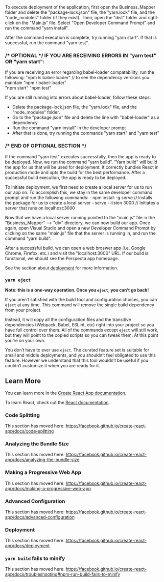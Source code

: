 To execute deployment of the application, first open the Business_Mapper folder and delete the "package-lock.json" file, the "yarn.lock" file, and the "node_modules" folder (if they exist). Then, open the "dist" folder and right-click on the "Main.js" file. Select "Open Developer Command Prompt" and run the command "yarn install". 

After the command execution is complete, try running "yarn start". If that is successful, run the command "yarn test".


### /* OPTIONAL */     IF YOU ARE RECEIVING ERRORS IN "yarn test" OR "yarn start":

If you are receiving an error regarding babel-loader compatability, run the following:
  "npm ls babel-loader"   // to see the dependency versions you maintain
  "npm r babel-loader"    
  "npm start"
  "npm test"
  
  If you are still running into errors about babel-loader, follow these steps: 
  - Delete the package-lock.json file, the "yarn.lock" file, and the "node_modules" folder. 
  - Go to the "package.json" file and delete the line with "babel-loader" as a dependency
  - Run the command "yarn install" in the developer prompt
  - After that is done, try running the commands "yarn start" and "yarn test"
  
  ### /* END OF OPTIONAL SECTION */
  
  
  If the command "yarn test" executes successfully, then the app is ready to be deployed. Now, we run the command "yarn build".
  "Yarn build" will build the app for us that will be used for deployment. It correctly bundles React in production mode and opts 
  the build for the best performance. After a successful build execution, the app is ready to be deployed.
  
  
  To initiate deployment, we first need to create a local server for us to run our app on. To accomplish this, we stay in the 
  same developer command prompt and run the following commands:
    - npm install -g serve     // Installs the package for us to create a local server
    - serve --listen 3000      // Initiates a server that runs on localhost:3000
    
  
  Now that we have a local server running pointed to the "main.js" file in the "Business_Mapper" --> "div" directory, we can now build 
  our app. Once again, open Visual Studio and open a new Developer Command Prompt by clicking on the same "main.js" file that the server 
  is running in, and run the command "yarn build". 
  
  After a successful build, we can open a web broswer app (i.e. Google Chrome, Firefox, etc.) and visit the "localhost:3000" URL.
  If our build is functional, we should see the Perspecta app homepage. 

See the section about [deployment](https://facebook.github.io/create-react-app/docs/deployment) for more information.


### `yarn eject`

**Note: this is a one-way operation. Once you `eject`, you can’t go back!**

If you aren’t satisfied with the build tool and configuration choices, you can `eject` at any time. This command will remove the single build dependency from your project.

Instead, it will copy all the configuration files and the transitive dependencies (Webpack, Babel, ESLint, etc) right into your project so you have full control over them. All of the commands except `eject` will still work, but they will point to the copied scripts so you can tweak them. At this point you’re on your own.

You don’t have to ever use `eject`. The curated feature set is suitable for small and middle deployments, and you shouldn’t feel obligated to use this feature. However we understand that this tool wouldn’t be useful if you couldn’t customize it when you are ready for it.

## Learn More

You can learn more in the [Create React App documentation](https://facebook.github.io/create-react-app/docs/getting-started).

To learn React, check out the [React documentation](https://reactjs.org/).

### Code Splitting

This section has moved here: https://facebook.github.io/create-react-app/docs/code-splitting

### Analyzing the Bundle Size

This section has moved here: https://facebook.github.io/create-react-app/docs/analyzing-the-bundle-size

### Making a Progressive Web App

This section has moved here: https://facebook.github.io/create-react-app/docs/making-a-progressive-web-app

### Advanced Configuration

This section has moved here: https://facebook.github.io/create-react-app/docs/advanced-configuration

### Deployment

This section has moved here: https://facebook.github.io/create-react-app/docs/deployment

### `yarn build` fails to minify

This section has moved here: https://facebook.github.io/create-react-app/docs/troubleshooting#npm-run-build-fails-to-minify
